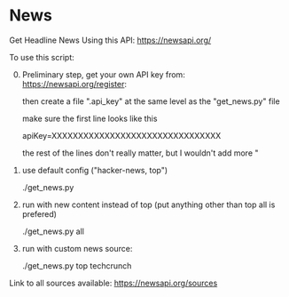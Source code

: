 # News
Get Headline News Using this API: https://newsapi.org/

To use this script:

0. Preliminary step, get your own API key from: https://newsapi.org/register:

	then create a file ".api_key" at the same level as the "get_news.py" file

	make sure the first line looks like this

	apiKey=XXXXXXXXXXXXXXXXXXXXXXXXXXXXXXXX

	the rest of the lines don't really matter, but I wouldn't add more "

1. use default config ("hacker-news, top")

	./get_news.py

2. run with new content instead of top (put anything other than top all is prefered)

	./get_news.py all

3. run with custom news source:

	./get_news.py top techcrunch


Link to all sources available: https://newsapi.org/sources

